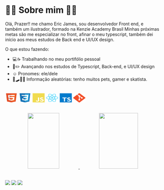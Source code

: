 <h1>👾👾 Sobre mim 👾👾</h1>
Olá, Prazer!! me chamo Eric James, sou desenvolvedor Front end, e também um ilustrador, formado na Kenzie Academy Brasil
Minhas próximas metas são me especializar no front, afinar o meu typescript, também dei início aos meus estudos de Back end e UI/UX design.

O que estou fazendo:

- 💻☕ Trabalhando no meu portifólio pessoal
- 📖✏️ Avançando nos estudos de Typescript, Back-end, e UI/UX design
- ☺️ Pronomes: ele/dele
- 🌱🛹🐾👾 Informação aleatórias: tenho muitos pets, gamer e skatista.

<div style="display: inline_block"><br>
 <img align="center" alt="Eric-HTML" height="30" width="40" src="https://raw.githubusercontent.com/devicons/devicon/master/icons/html5/html5-original.svg">
  <img align="center" alt="Eric-CSS" height="30" width="40" src="https://raw.githubusercontent.com/devicons/devicon/master/icons/css3/css3-original.svg">
  <img align="center" alt="Eric-Js" height="30" width="40" src="https://raw.githubusercontent.com/devicons/devicon/master/icons/javascript/javascript-plain.svg">
  <img align="center" alt="Eric-React" height="30" width="40" src="https://raw.githubusercontent.com/devicons/devicon/master/icons/react/react-original.svg">
  <img align="center" alt="Eric-Ts" height="30" width="40" src="https://raw.githubusercontent.com/devicons/devicon/master/icons/typescript/typescript-plain.svg">
  <img align="center" alt="Eric-Git" height="30" width="40" src="https://raw.githubusercontent.com/devicons/devicon/master/icons/git/git-plain.svg">
  </br>
</div>
</br>
</br>
<div align="center">
  <a href="https://github.com/Ericjcf">
  <img height="180em" width="45%" src="https://github-readme-stats.vercel.app/api?username=Ericjcf&show_icons=true&theme=monokai&include_all_commits=true&count_private=true"/>
  <img height="180em" width="50%" src="https://github-readme-stats.vercel.app/api/top-langs/?username=Ericjcf&layout=compact&langs_count=7&theme=monokai"/>
</div></br>
<div> 
  </br>
  <a href="https://www.instagram.com/magikarpii/" target="_blank"><img src="https://img.shields.io/badge/-Instagram-%23E4405F?style=for-the-badge&logo=instagram&logoColor=white" target="_blank"></a> <a href = "mailto:ericjcf@gmail.com"><img src="https://img.shields.io/badge/-Gmail-%23333?style=for-the-badge&logo=gmail&logoColor=white" target="_blank"></a>
  <a href="https://www.linkedin.com/in/eric-james-front/" target="_blank"><img src="https://img.shields.io/badge/-LinkedIn-%230077B5?style=for-the-badge&logo=linkedin&logoColor=white" target="_blank"></a> 
</div>
